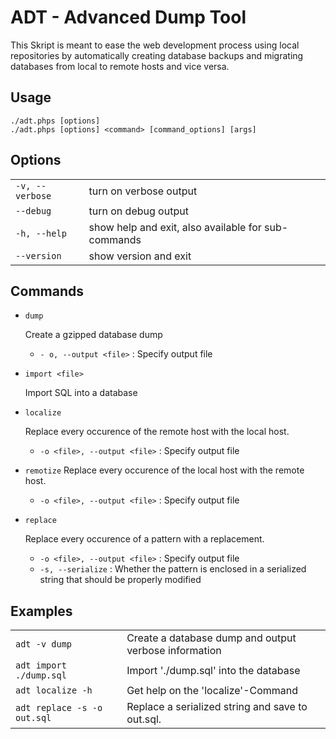 # ADT - Advanced Dump Tool

This Skript is meant to ease the web development process using local repositories by automatically creating database backups and migrating databases from local to remote hosts and vice versa.

## Usage

```
./adt.phps [options]
./adt.phps [options] <command> [command_options] [args]
```

## Options

| 				  | 						  							|
| --------------- | --------------------------------------------------- |
| `-v, --verbose` | turn on verbose output    							|
| `--debug`       | turn on debug output      							|
| `-h, --help`    | show help and exit, also available for sub-commands |
| `--version`     | show version and exit     							|

## Commands

* `dump`

  Create a gzipped database dump  
  - `- o, --output <file>` : Specify output file  
* `import <file>`

  Import SQL into a database  
* `localize`

  Replace every occurence of the remote host with the local host.
  - `-o <file>, --output <file>` : Specify output file  
* `remotize`
  Replace every occurence of the local host with the remote host.

  - `-o <file>, --output <file>` : Specify output file  
* `replace`

  Replace every occurence of a pattern with a replacement.
  - `-o <file>, --output <file>` : Specify output file
  - `-s, --serialize` : Whether the pattern is enclosed in a serialized string that should be properly modified

## Examples

| 						  	  |														  |
| --------------------------- | ----------------------------------------------------- |
| `adt -v dump` 		  	  | Create a database dump and output verbose information |
| `adt import ./dump.sql` 	  | Import './dump.sql' into the database 				  |
| `adt localize -h`		  	  | Get help on the 'localize'-Command					  |
| `adt replace -s -o out.sql` | Replace a serialized string and save to out.sql.	  |